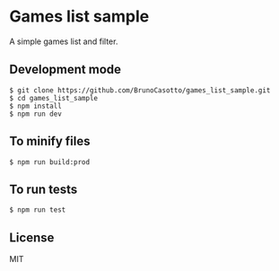 # Games list sample
A simple games list and filter.

## Development mode
```
$ git clone https://github.com/BrunoCasotto/games_list_sample.git
$ cd games_list_sample
$ npm install
$ npm run dev
```

## To minify files
```
$ npm run build:prod
```

## To run tests
```
$ npm run test
```

## License
MIT
